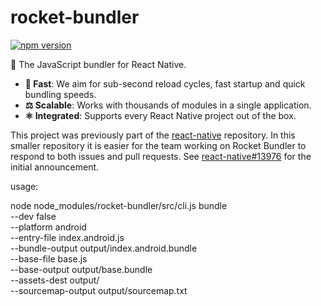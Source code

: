 # rocket-bundler

[![npm version](https://badge.fury.io/js/rocket-bundler.svg)](http://badge.fury.io/js/rocket-bundler)

🚀 The JavaScript bundler for React Native.

- **🚅 Fast**: We aim for sub-second reload cycles, fast startup and quick bundling speeds.
- **⚖️ Scalable**: Works with thousands of modules in a single application.
- **⚛️ Integrated**: Supports every React Native project out of the box.

This project was previously part of the [react-native](https://github.com/facebook/react-native) repository. In this smaller repository it is easier for the team working on Rocket Bundler to respond to both issues and pull requests. See [react-native#13976](https://github.com/facebook/react-native/issues/13976) for the initial announcement.

usage: 

node node_modules/rocket-bundler/src/cli.js bundle \
	--dev false \
	--platform android \
	--entry-file index.android.js \
	--bundle-output output/index.android.bundle \
	--base-file base.js \
	--base-output output/base.bundle \
	--assets-dest output/ \
	--sourcemap-output output/sourcemap.txt
